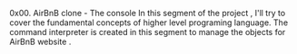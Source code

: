 0x00. AirBnB clone - The console
In this segment of the project , I'll try to cover the fundamental concepts of higher level programing language.
The command interpreter is created in this segment to manage the objects for AirBnB website .
